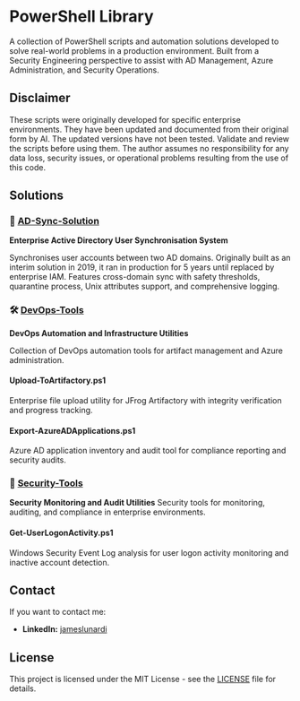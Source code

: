 # PowerShell Library

A collection of PowerShell scripts and automation solutions developed to solve real-world problems in a production environment. Built from a Security Engineering perspective to assist with AD Management, Azure Administration, and Security Operations.

## Disclaimer

These scripts were originally developed for specific enterprise environments. They have been updated and documented from their original form by AI. The updated versions have not been tested. Validate and review the scripts before using them. The author assumes no responsibility for any data loss, security issues, or operational problems resulting from the use of this code.

## Solutions

### 🔄 [AD-Sync-Solution](AD-Sync-Solution/)
**Enterprise Active Directory User Synchronisation System**

Synchronises user accounts between two AD domains. Originally built as an interim solution in 2019, it ran in production for 5 years until replaced by enterprise IAM.
Features cross-domain sync with safety thresholds, quarantine process, Unix attributes support, and comprehensive logging.

### 🛠️ [DevOps-Tools](DevOps-Tools/)
**DevOps Automation and Infrastructure Utilities**

Collection of DevOps automation tools for artifact management and Azure administration.

#### Upload-ToArtifactory.ps1
Enterprise file upload utility for JFrog Artifactory with integrity verification and progress tracking.

#### Export-AzureADApplications.ps1
Azure AD application inventory and audit tool for compliance reporting and security audits.

### 🔐 [Security-Tools](Security-Tools/)
**Security Monitoring and Audit Utilities**
Security tools for monitoring, auditing, and compliance in enterprise environments.

#### Get-UserLogonActivity.ps1
Windows Security Event Log analysis for user logon activity monitoring and inactive account detection.

## Contact
If you want to contact me:
- **LinkedIn:** [jameslunardi](https://www.linkedin.com/in/jameslunardi/)

## License
This project is licensed under the MIT License - see the [LICENSE](LICENSE) file for details.
